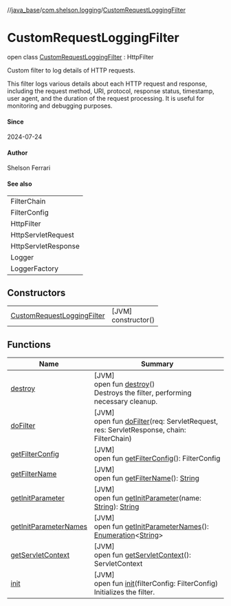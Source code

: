 //[java_base](../../../index.md)/[com.shelson.logging](../index.md)/[CustomRequestLoggingFilter](index.md)

# CustomRequestLoggingFilter

open class [CustomRequestLoggingFilter](index.md) : HttpFilter

Custom filter to log details of HTTP requests. 

 This filter logs various details about each HTTP request and response, including the request method, URI, protocol, response status, timestamp, user agent, and the duration of the request processing. It is useful for monitoring and debugging purposes. 

#### Since

2024-07-24

#### Author

Shelson Ferrari

#### See also

| |
|---|
| FilterChain |
| FilterConfig |
| HttpFilter |
| HttpServletRequest |
| HttpServletResponse |
| Logger |
| LoggerFactory |

## Constructors

| | |
|---|---|
| [CustomRequestLoggingFilter](-custom-request-logging-filter.md) | [JVM]<br>constructor() |

## Functions

| Name | Summary |
|---|---|
| [destroy](destroy.md) | [JVM]<br>open fun [destroy](destroy.md)()<br>Destroys the filter, performing necessary cleanup. |
| [doFilter](index.md#-1767447681%2FFunctions%2F57259888) | [JVM]<br>open fun [doFilter](index.md#-1767447681%2FFunctions%2F57259888)(req: ServletRequest, res: ServletResponse, chain: FilterChain) |
| [getFilterConfig](index.md#601366131%2FFunctions%2F57259888) | [JVM]<br>open fun [getFilterConfig](index.md#601366131%2FFunctions%2F57259888)(): FilterConfig |
| [getFilterName](index.md#-1016510134%2FFunctions%2F57259888) | [JVM]<br>open fun [getFilterName](index.md#-1016510134%2FFunctions%2F57259888)(): [String](https://docs.oracle.com/javase/8/docs/api/java/lang/String.html) |
| [getInitParameter](index.md#-763123953%2FFunctions%2F57259888) | [JVM]<br>open fun [getInitParameter](index.md#-763123953%2FFunctions%2F57259888)(name: [String](https://docs.oracle.com/javase/8/docs/api/java/lang/String.html)): [String](https://docs.oracle.com/javase/8/docs/api/java/lang/String.html) |
| [getInitParameterNames](index.md#1300092574%2FFunctions%2F57259888) | [JVM]<br>open fun [getInitParameterNames](index.md#1300092574%2FFunctions%2F57259888)(): [Enumeration](https://docs.oracle.com/javase/8/docs/api/java/util/Enumeration.html)&lt;[String](https://docs.oracle.com/javase/8/docs/api/java/lang/String.html)&gt; |
| [getServletContext](index.md#-893877853%2FFunctions%2F57259888) | [JVM]<br>open fun [getServletContext](index.md#-893877853%2FFunctions%2F57259888)(): ServletContext |
| [init](init.md) | [JVM]<br>open fun [init](init.md)(filterConfig: FilterConfig)<br>Initializes the filter. |
